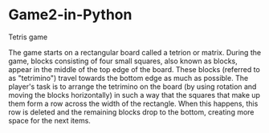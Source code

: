 # Game2-in-Python
Tetris game

The game starts on a rectangular board called a tetrion or matrix. 
During the game, blocks consisting of four small squares, also known as blocks, appear in the middle of the top edge of the board.
These blocks (referred to as "tetrimino") travel towards the bottom edge as much as possible.
The player's task is to arrange the tetrimino on the board (by using rotation and moving the blocks horizontally) in such a way that the squares that make up them form a row across the width of the rectangle.
When this happens, this row is deleted and the remaining blocks drop to the bottom, creating more space for the next items.

